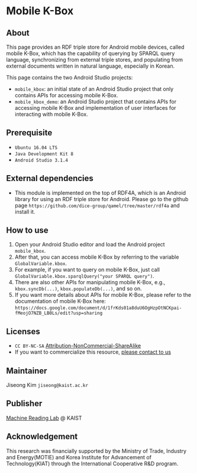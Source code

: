 # Mobile K-Box

## About
This page provides an RDF triple store for Android mobile devices, called mobile K-Box, which has the capability of querying by SPARQL query language, synchronizing from external triple stores, and populating from external documents written in natural language, especially in Korean.

This page contains the two Android Studio projects:
* `mobile_kbox`: an initial state of an Android Studio project that only contains APIs for accessing mobile K-Box. 
* `mobile_kbox_demo`: an Android Studio project that contains APIs for accessing mobile K-Box and implementation of user interfaces for interacting with mobile K-Box.

## Prerequisite
* `Ubuntu 16.04 LTS`
* `Java Development Kit 8`
* `Android Studio 3.1.4`

## External dependencies
* This module is implemented on the top of RDF4A, which is an Android library for using an RDF triple store for Android. Please go to the github page `https://github.com/dice-group/qamel/tree/master/rdf4a` and install it.

## How to use
1. Open your Android Studio editor and load the Android project `mobile_kbox`.
2. After that, you can access mobile K-Box by referring to the variable `GlobalVariable.kbox`.
3. For example, if you want to query on mobile K-Box, just call `GlobalVariable.kbox.sparqlQuery("your SPARQL query")`.
4. There are also other APIs for manipulating mobile K-Box, e.g., `kbox.syncDb(...)`, `kbox.populateDb(...)`, and so on.
5. If you want more details about APIs for mobile K-Box, please refer to the documentation of mobile K-Box here: `https://docs.google.com/document/d/1frKds01a8duU6OgHzpOtNCKpai-fMeojO7NZB_LB0Ls/edit?usp=sharing`

## Licenses
* `CC BY-NC-SA` [Attribution-NonCommercial-ShareAlike](https://creativecommons.org/licenses/by-nc-sa/2.0/)
* If you want to commercialize this resource, [please contact to us](http://mrlab.kaist.ac.kr/contact)

## Maintainer
Jiseong Kim `jiseong@kaist.ac.kr`

## Publisher
[Machine Reading Lab](http://mrlab.kaist.ac.kr/) @ KAIST

## Acknowledgement
This research was financially supported by the Ministry of Trade, Industry and Energy(MOTIE) and Korea Institute for Advancement of Technology(KIAT) through the International Cooperative R&D program.
